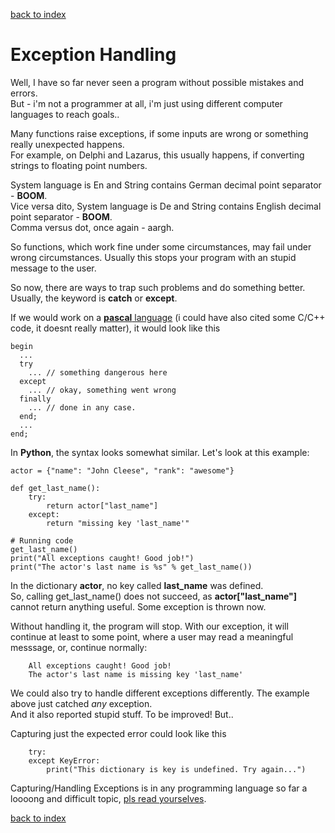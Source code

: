 [back to index](README.md)

# Exception Handling

Well, I have so far never seen a program without possible mistakes and errors.  
But - i'm not a programmer at all, i'm just using different computer languages to reach goals..

Many functions raise exceptions, if some inputs are wrong or something really unexpected happens.  
For example, on Delphi and Lazarus, this usually happens, if converting strings to floating point numbers.

System language is En and String contains German decimal point separator - **BOOM**.  
Vice versa dito, System language is De and String contains English decimal point separator - **BOOM**.  
Comma versus dot, once again - aargh.

So functions, which work fine under some circumstances, may fail under wrong circumstances. Usually this stops your program with an stupid message to the user.

So now, there are ways to trap such problems and do something better. Usually, the keyword is **catch** or **except**.

If we would work on a [**pascal** language](https://wiki.freepascal.org/Try/de) (i could have also cited some C/C++ code, it doesnt really matter), it would look like this
```
begin
  ...
  try
    ... // something dangerous here
  except
    ... // okay, something went wrong
  finally
    ... // done in any case.
  end;
  ...
end;
```

In **Python**, the syntax looks somewhat similar. Let's look at this example:
```
actor = {"name": "John Cleese", "rank": "awesome"}

def get_last_name():
    try:
        return actor["last_name"]
    except:
        return "missing key 'last_name'"

# Running code
get_last_name()
print("All exceptions caught! Good job!")
print("The actor's last name is %s" % get_last_name())
```
In the dictionary **actor**, no key called **last_name** was defined.  
So, calling get_last_name() does not succeed, as **actor["last_name"]** cannot return anything useful. Some exception is thrown now.

Without handling it, the program will stop. With our exception, it will continue at least to some point, where a user may read a meaningful messsage, or, continue normally:
```
    All exceptions caught! Good job!
    The actor's last name is missing key 'last_name'
```

We could also try to handle different exceptions differently. The example above just catched *any* exception.  
And it also reported stupid stuff. To be improved! But..  

Capturing just the expected error could look like this
```
    try:
    except KeyError:
        print("This dictionary is key is undefined. Try again...")
```

Capturing/Handling Exceptions is in any programming language so far a loooong and difficult topic, [pls read yourselves](https://docs.python.org/3/tutorial/errors.html#handling-exceptions).

[back to index](README.md)
